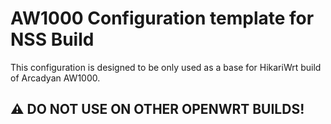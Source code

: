 
# AW1000 Configuration template for NSS Build

This configuration is designed to be only used as a base for HikariWrt build of Arcadyan AW1000. 

## ⚠️ DO NOT USE ON OTHER OPENWRT BUILDS!
